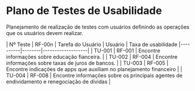 # Plano de Testes de Usabilidade

Planejamento de realização de testes com usuários definindo as operações que os usuários devem realizar.

| Nº Teste | RF-00n | Tarefa do Usuário | Usuário | Taxa de usabilidade
|----------|--------|-------------------|
| TU-001 | RF-001 | Encontre informações sobre educação fianceira. |
| TU-002 | RF-004 | Encontre informações sobre taxas de juros de bancos. |
| TU-003 | RF-005 | Encontre indicações de apps que auxiliam no planejamento financeiro |
| TU-004 | RF-008 | Encontre informações sobre os principais agentes de endividamento e renegociação de dívidas |
